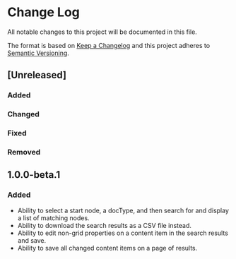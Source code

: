 # Change Log
All notable changes to this project will be documented in this file.

The format is based on [Keep a Changelog](http://keepachangelog.com/) and this project adheres to [Semantic Versioning](http://semver.org/).

## [Unreleased]

### Added

### Changed

### Fixed

### Removed

## 1.0.0-beta.1

### Added
- Ability to select a start node, a docType, and then search for and display a list of matching nodes.
- Ability to download the search results as a CSV file instead.
- Ability to edit non-grid properties on a content item in the search results and save.
- Ability to save all changed content items on a page of results.